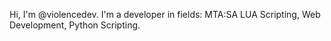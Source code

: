Hi, I'm @violencedev. I'm a developer in fields: MTA:SA LUA Scripting, Web Development, Python Scripting.
